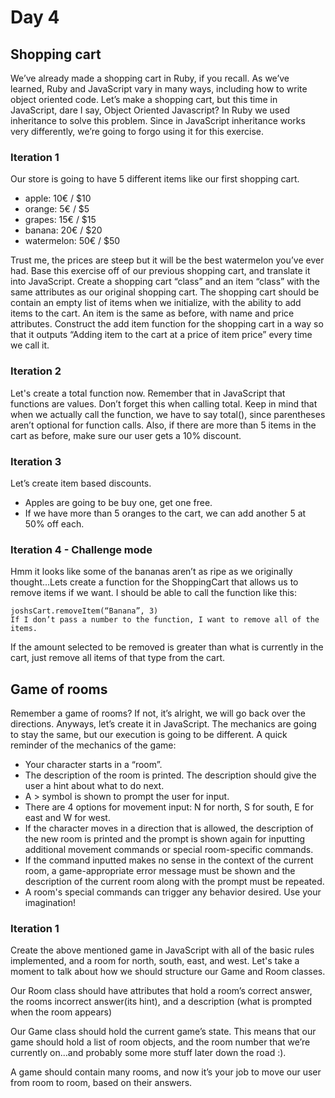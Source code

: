 # Day 4
## Shopping cart
We’ve already made a shopping cart in Ruby, if you recall. As we’ve learned, Ruby and JavaScript vary in many ways, including how to write object oriented code. Let’s make a shopping cart, but this time in JavaScript, dare I say, Object Oriented Javascript?
In Ruby we used inheritance to solve this problem. Since in JavaScript inheritance works very differently, we’re going to forgo using it for this exercise.
### Iteration 1
Our store is going to have 5 different items like our first shopping cart.
* apple: 10€ / $10
* orange: 5€ / $5
* grapes: 15€ / $15
* banana: 20€ / $20
* watermelon: 50€ / $50

Trust me, the prices are steep but it will be the best watermelon you’ve ever had. Base this exercise off of our previous shopping cart, and translate it into JavaScript.
Create a shopping cart “class” and an item “class” with the same attributes as our original shopping cart. The shopping cart should be contain an empty list of items when we initialize, with the ability to add items to the cart. An item is the same as before, with name and price attributes. Construct the add item function for the shopping cart in a way so that it outputs “Adding item to the cart at a price of item price” every time we call it.

### Iteration 2
Let's create a total function now. Remember that in JavaScript that functions are values. Don’t forget this when calling total. Keep in mind that when we actually call the function, we have to say total(), since parentheses aren’t optional for function calls.
Also, if there are more than 5 items in the cart as before, make sure our user gets a 10% discount.

### Iteration 3
Let’s create item based discounts.
* Apples are going to be buy one, get one free.
* If we have more than 5 oranges to the cart, we can add another 5 at 50% off each.

### Iteration 4 - Challenge mode
Hmm it looks like some of the bananas aren’t as ripe as we originally thought...Lets create a function for the ShoppingCart that allows us to remove items if we want.
I should be able to call the function like this:
```
joshsCart.removeItem(“Banana”, 3)
If I don’t pass a number to the function, I want to remove all of the items.
```
If the amount selected to be removed is greater than what is currently in the cart, just remove all items of that type from the cart.

## Game of rooms
Remember a game of rooms? If not, it’s alright, we will go back over the directions. Anyways, let’s create it in JavaScript. The mechanics are going to stay the same, but our execution is going to be different. A quick reminder of the mechanics of the game:

* Your character starts in a “room”.
* The description of the room is printed. The description should give the user a hint about what to do next.
* A > symbol is shown to prompt the user for input.
* There are 4 options for movement input: N for north, S for south, E for east and W for west.
* If the character moves in a direction that is allowed, the description of the new room is printed and the prompt is shown again for inputting additional movement commands or special room-specific commands.
* If the command inputted makes no sense in the context of the current room, a game-appropriate error message must be shown and the description of the current room along with the prompt must be repeated.
* A room's special commands can trigger any behavior desired. Use your imagination!

### Iteration 1
Create the above mentioned game in JavaScript with all of the basic rules implemented, and a room for north, south, east, and west. Let's take a moment to talk about how we should structure our Game and Room classes.

Our Room class should have attributes that hold a room’s correct answer, the rooms incorrect answer(its hint), and a description (what is prompted when the room appears)

Our Game class should hold the current game’s state. This means that our game should hold a list of room objects, and the room number that we’re currently on...and probably some more stuff later down the road :).

A game should contain many rooms, and now it’s your job to move our user from room to room, based on their answers.

